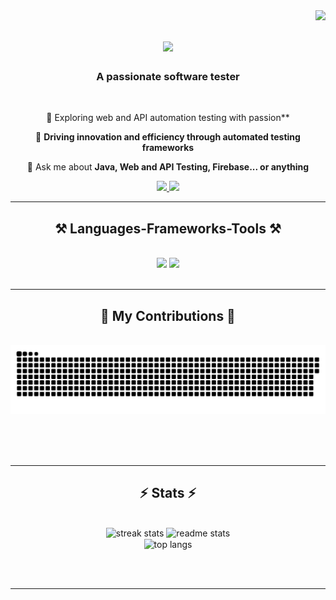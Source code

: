 <img align="right" src="https://visitor-badge.laobi.icu/badge?page_id=lisarahmanita.lisarahmanita" />

<h1 align="center">
    <img src="https://readme-typing-svg.herokuapp.com/?font=Righteous&size=35&center=true&vCenter=true&width=500&height=70&duration=4000&color=DB7093&lines=Hi+There!+👋;+I'm+Lisa+Rahmanita!;" />
</h1>

<h3 align="center">A passionate software tester</h3>

<br/>

<div align="center">
 
 🔭 Exploring web and API automation testing with passion**
 
 🌱 **Driving innovation and efficiency through automated testing frameworks**

💬 Ask me about **Java, Web and API Testing, Firebase... or anything**

 </div>
 
<div align="center"> 
  <a href="mailto:lisarahmanitaa@gmail.com">
    <img src="https://img.shields.io/badge/Gmail-333333?style=for-the-badge&logo=gmail&logoColor=red" />
  </a>
  <a href="https://linkedin.com/in/lisarahmanita" target="_blank">
    <img src="https://img.shields.io/badge/LinkedIn-0077B5?style=for-the-badge&logo=linkedin&logoColor=white" target="_blank" />
  </a>
</div>

 <hr/>
 
<h2 align="center">⚒️ Languages-Frameworks-Tools ⚒️</h2>
<br/>
<div align="center">
    <img src="https://skillicons.dev/icons?i=java,js,selenium,postman,mysql,idea,github,flutter,git" />
    <img src="https://skillicons.dev/icons?i=python,firebase,html,css,vscode" /><br>
</div>

<br/>
<hr/>

<div align="center">
  <h2>🐍 My Contributions 🐍</h2>
  <br>
  <img alt="snake eating my contributions" src="https://raw.githubusercontent.com/lisarahmanita/lisarahmanita/output/github-contribution-grid-snake.svg" />
  
  <br/><br/><br/>
</div>

<hr/>

<h2 align="center">⚡ Stats ⚡</h2>
<br>
<div align=center>
  <img width=390 src="https://streak-stats.demolab.com/?user=lisarahmanita&count_private=true&theme=rose_pine&border_radius=10" alt="streak stats"/>
  <img width=390 src="https://github-readme-stats.vercel.app/api?username=lisarahmanita&count_private=true&show_icons=true&theme=rose_pine&rank_icon=github&border_radius=10" alt="readme stats" />
  <br/>
  <img width=325 align="center" src="https://github-readme-stats.vercel.app/api/top-langs/?username=salesp07&hide=HTML&langs_count=8&layout=compact&theme=rose_pine&border_radius=10&size_weight=0.5&count_weight=0.5&exclude_repo=github-readme-stats" alt="top langs" />
</div>

<br/><br/>

<hr/>

<br/>
<br/>
